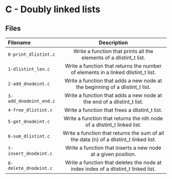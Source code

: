 # C - Doubly linked lists
## Files
| Filename | Description |
| :-------------- | :-----------: |
| `0-print_dlistint.c` | Write a function that prints all the elements of a dlistint_t list. |
| `1-dlistint_len.c` | Write a function that returns the number of elements in a linked dlistint_t list. |
| `2-add_dnodeint.c` | Write a function that adds a new node at the beginning of a dlistint_t list. |
| `3-add_dnodeint_end.c` | Write a function that adds a new node at the end of a dlistint_t list. |
| `4-free_dlistint.c` | Write a function that frees a dlistint_t list. |
| `5-get_dnodeint.c` | Write a function that returns the nth node of a dlistint_t linked list. |
| `6-sum_dlistint.c` | Write a function that returns the sum of all the data (n) of a dlistint_t linked list. |
| `7-insert_dnodeint.c` | Write a function that inserts a new node at a given position. |
| `8-delete_dnodeint.c` | Write a function that deletes the node at index index of a dlistint_t linked list. |